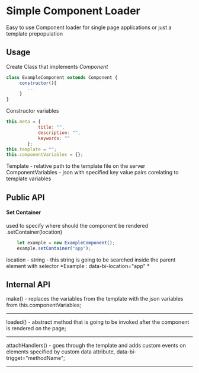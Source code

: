 # Simple Component Loader

Easy to use Component loader for single page applications or just a template prepopulation

## Usage
Create Class that implements *Component*
```javascript
class ExampleComponent extends Component {
     constructor(){
        ...
     }
}
```
Constructor variables
```javascript
this.meta = {
            title: "",
            description: "",
            keywords: ""
        };
this.template = "";
this.componentVariables = {};
```
Template - relative path to the template file on the server
ComponentVariables - json with specified key value pairs corelating to template variables
## Public API

#### Set Container
used to specify where should the component be rendered
.setContainer(location)
```javascript
	let example = new ExampleComponent();
	example.setContainer("app");
```
location - string - this string is going to be searched inside the parent element with selector
*Example : data-bi-location="app" *
## Internal API
 make() - replaces the variables from the template with the json variables from this.componentVariables;
***
loaded() - abstract method that is going to be invoked after the component is rendered on the page;
***
attachHandlers() - goes through the template and adds custom events on elements specified by custom data attribute, data-bi-trigget="methodName"; 
***
